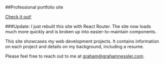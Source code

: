 ##Professional portfolio site

[Check it out!](https://gness1804.github.io/portfolio-site/index.html)

###Update: I just rebuilt this site with React Router. The site now loads much more quickly and is broken up into easier-to-maintain components. 

This site showcases my web development projects. It contains information on each project and details on my background, including a resume.

Please feel free to reach out to me at graham@grahamnessler.com.
